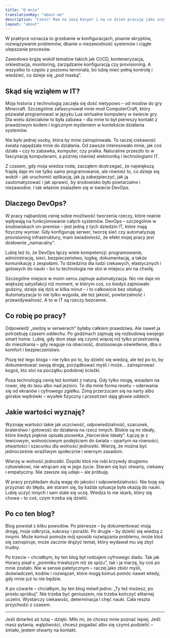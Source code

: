```yaml
---
title: "O mnie"
translationKey: "about-me"
description: "Cześć! Mam na imię Kacper i na co dzień pracuję jako inżynier DevOps w dużej, międzynarodowej korporacji. To dość pojemne określenie, ale najprościej mówiąc: zajmuję się automatyzacją, zarządzaniem infrastrukturą i budowaniem środowisk, które wspierają pracę zespołów developerskich."
layout: "about"
---
```


W praktyce oznacza to grzebanie w konfiguracjach, pisanie skryptów, rozwiązywanie problemów, dbanie o niezawodność systemów i ciągłe ulepszanie procesów.

Zawodowo krążę wokół tematów takich jak CI/CD, konteneryzacja, orkiestracja, monitoring, zarządzanie konfiguracją czy provisioning. A wszystko to często z poziomu terminala, bo lubię mieć pełną kontrolę i wiedzieć, co dzieje się „pod maską”.

## Skąd się wziąłem w IT?

Moja historia z technologią zaczęła się dość nietypowo – od modów do gry Minecraft. Szczególnie zafascynował mnie mod ComputerCraft, który pozwalał programować w języku Lua wirtualne komputery w świecie gry. Dla wielu dzieciaków to była zabawa – dla mnie to był pierwszy kontakt z prawdziwym kodem i logicznym myśleniem w kontekście działania systemów.

Nie było jednej osoby, która by mnie zainspirowała. To raczej ciekawość świata napędzała mnie do działania. Od zawsze interesowało mnie, jak coś działa – czy to zabawka, komputer, czy pralka. Naturalnie przeszło to w fascynację komputerami, a później również elektroniką i technologiami IT.

Z czasem, gdy moja wiedza rosła, zacząłem dostrzegać, że największą frajdę daje mi nie tylko samo programowanie, ale również to, co dzieje się wokół – jak uruchomić aplikację, jak ją zabezpieczyć, jak ją zautomatyzować i jak sprawić, by środowisko było powtarzalne i niezawodne. I tak właśnie znalazłem się w świecie DevOps.

## Dlaczego DevOps?

W pracy najbardziej cenię sobie możliwość tworzenia rzeczy, które realnie wpływają na funkcjonowanie całych systemów. DevOps – szczególnie w środowiskach on-premise – jest jedną z tych dziedzin IT, które mają fizyczny wymiar. Gdy konfiguruję serwer, tworzę sieć czy automatyzuję provisioning infrastruktury, mam świadomość, że efekt mojej pracy jest dosłownie „namacalny”.

Lubię też to, że DevOps łączy wiele kompetencji: programowanie, administrację, sieci, bezpieczeństwo, logikę, dokumentację, a także komunikację z zespołami. To dziedzina dla ludzi ciekawych, elastycznych i gotowych do nauki – bo tu technologia nie stoi w miejscu ani na chwilę.

Szczególne miejsce w moim sercu zajmuje automatyzacja. Nic nie daje mi większej satysfakcji niż moment, w którym coś, co kiedyś zajmowało godziny, dzieje się dziś w kilka minut – i to całkowicie bez obsługi. Automatyzacja to nie tylko wygoda, ale też jakość, powtarzalność i przewidywalność. A to w IT są rzeczy bezcenne.

## Co robię po pracy?

Odpowiedź „siedzę w serwerach” byłaby całkiem prawdziwa. Ale nawet ja potrzebuję czasem oddechu. Po godzinach zajmuję się rozbudową swojego smart home. Lubię, gdy dom staje się czymś więcej niż tylko przestrzenią do mieszkania – gdy reaguje na obecność, dostosowuje oświetlenie, dba o komfort i bezpieczeństwo.

Piszę też tego bloga – nie tylko po to, by dzielić się wiedzą, ale też po to, by dokumentować swoją drogę, porządkować myśli i może… zainspirować kogoś, kto stoi na początku podobnej ścieżki.

Poza technologią cenię też kontakt z naturą. Gdy tylko mogę, wsiadam na rower, idę do lasu albo nad jezioro. To dla mnie forma resetu – oderwania się od ekranów i cyfrowego zgiełku. Zimą przerzucam się na narty albo górskie wędrówki – wysiłek fizyczny i przestrzeń dają głowie oddech.

## Jakie wartości wyznaję?

Wyznaję wartości takie jak uczciwość, odpowiedzialność, szacunek, braterstwo i gotowość do działania na rzecz innych. Bliskie są mi ideały, które kiedyś pięknie opisała piosenka „Harcerskie Ideały”. Łączę je z lewicowym, wolnościowym podejściem do świata – opartym na równości, otwartości i szacunku dla wolności jednostki. Wierzę, że można być jednocześnie wrażliwym społecznie i wiernym zasadom.

Wierzę w wolność jednostki. Dopóki ktoś nie robi krzywdy drugiemu człowiekowi, nie wtrącam się w jego życie. Staram się być otwarty, ciekawy i empatyczny. Nie zawsze się udaje – ale próbuję.

W pracy przykładam dużą wagę do jakości i odpowiedzialności. Nie boję się przyznać do błędu, ale staram się, by każda sytuacja była okazją do nauki. Lubię uczyć innych i sam stale się uczę. Wiedza to nie skarb, który się chowa – to coś, czym trzeba się dzielić.

## Po co ten blog?

Blog powstał z kilku powodów. Po pierwsze – by dokumentować moją drogę, moje odkrycia, sukcesy i porażki. Po drugie – by dzielić się wiedzą z innymi. Może komuś pomoże mój sposób rozwiązania problemu, może ktoś się zainspiruje, może zacznie drążyć temat, który wydawał mu się zbyt trudny.

Po trzecie – chciałbym, by ten blog był rodzajem cyfrowego śladu. Tak jak Horacy pisał o „pomniku trwalszym niż ze spiżu”, tak i ja marzę, by coś po mnie zostało. Nie w sensie patetycznym – raczej jako zbiór myśli, doświadczeń, kodów i rozwiązań, które mogą komuś pomóc nawet wtedy, gdy mnie już tu nie będzie.

A po czwarte – chciałbym, by ten blog mówił jedno: „Ty też możesz, po prostu spróbuj”. Nie trzeba być geniuszem, nie trzeba kończyć elitarnej uczelni. Wystarczy ciekawość, determinacja i chęć nauki. Cała reszta przychodzi z czasem.

---

Jeśli dotarłeś aż tutaj – dzięki. Miło mi, że chcesz mnie poznać lepiej. Jeśli masz pytania, wątpliwości, chcesz pogadać albo się czymś podzielić – śmiało, jestem otwarty na kontakt.
